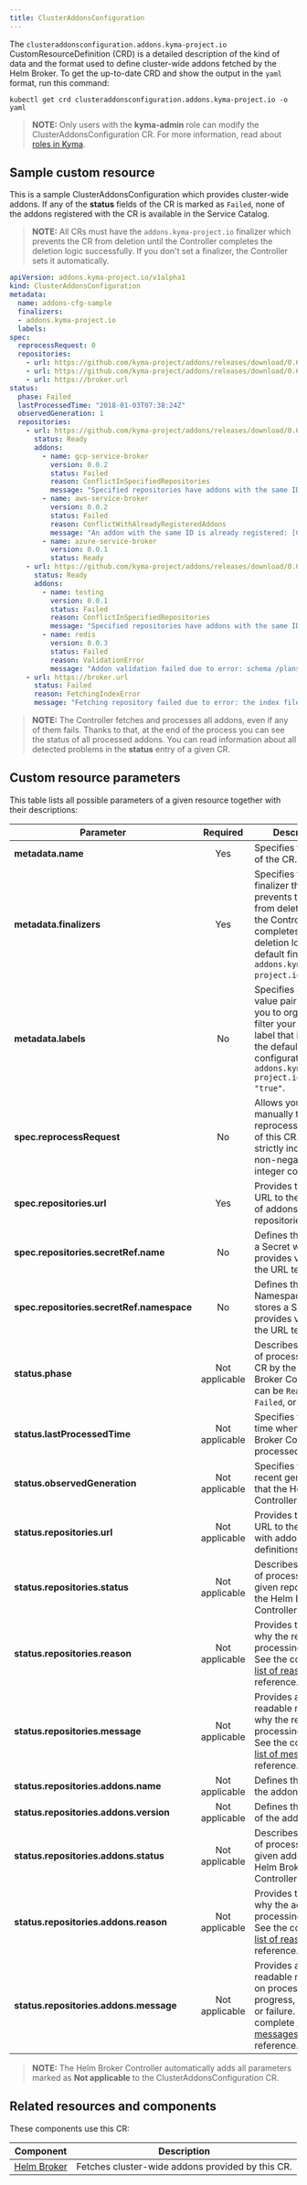 ```yaml
---
title: ClusterAddonsConfiguration
---
```


The `clusteraddonsconfiguration.addons.kyma-project.io` CustomResourceDefinition (CRD) is a detailed description of the kind of data and the format used to define cluster-wide addons fetched by the Helm Broker. To get the up-to-date CRD and show the output in the `yaml` format, run this command:

```
kubectl get crd clusteraddonsconfiguration.addons.kyma-project.io -o yaml
```

> **NOTE:** Only users with the **kyma-admin** role can modify the ClusterAddonsConfiguration CR. For more information, read about [roles in Kyma](todo).

## Sample custom resource

This is a sample ClusterAddonsConfiguration which provides cluster-wide addons. If any of the **status** fields of the CR is marked as `Failed`, none of the addons registered with the CR is available in the Service Catalog.

>**NOTE:** All CRs must have the `addons.kyma-project.io` finalizer which prevents the CR from deletion until the Controller completes the deletion logic successfully. If you don't set a finalizer, the Controller sets it automatically.

```yaml
apiVersion: addons.kyma-project.io/v1alpha1
kind: ClusterAddonsConfiguration
metadata:
  name: addons-cfg-sample
  finalizers:
  - addons.kyma-project.io
  labels:
spec:
  reprocessRequest: 0
  repositories:
    - url: https://github.com/kyma-project/addons/releases/download/0.6.0/index.yaml
    - url: https://github.com/kyma-project/addons/releases/download/0.6.0/index-testing.yaml
    - url: https://broker.url
status:
  phase: Failed
  lastProcessedTime: "2018-01-03T07:38:24Z"
  observedGeneration: 1
  repositories:
    - url: https://github.com/kyma-project/addons/releases/download/0.6.0/index.yaml
      status: Ready
      addons:
        - name: gcp-service-broker
          version: 0.0.2
          status: Failed
          reason: ConflictInSpecifiedRepositories
          message: "Specified repositories have addons with the same ID: [url: https://github.com/kyma-project/addons/releases/download/0.6.0/index-testing.yaml, addons: testing:0.0.1]"
        - name: aws-service-broker
          version: 0.0.2
          status: Failed
          reason: ConflictWithAlreadyRegisteredAddons
          message: "An addon with the same ID is already registered: [ConfigurationName: addons-cfg, url: https://github.com/kyma-project/addons/releases/download/0.4.0/index.yaml, addons: aws-service-broker:0.0.1]"
        - name: azure-service-broker
          version: 0.0.1
          status: Ready
    - url: https://github.com/kyma-project/addons/releases/download/0.6.0/index-testing.yaml
      status: Ready
      addons:
        - name: testing
          version: 0.0.1
          status: Failed
          reason: ConflictInSpecifiedRepositories
          message: "Specified repositories have addons with the same ID: [url: https://github.com/kyma-project/addons/releases/download/0.6.0/index.yaml, addons: gcp-service-broker:0.0.2]"
        - name: redis
          version: 0.0.3
          status: Failed
          reason: ValidationError
          message: "Addon validation failed due to error: schema /plans/default/update-instance-schema.json is larger than 64 kB"
    - url: https://broker.url
      status: Failed
      reason: FetchingIndexError
      message: "Fetching repository failed due to error: the index file was not found"
```

>**NOTE:** The Controller fetches and processes all addons, even if any of them fails. Thanks to that, at the end of the process you can see the status of all processed addons. You can read information about all detected problems in the **status** entry of a given CR.

## Custom resource parameters

This table lists all possible parameters of a given resource together with their descriptions:

| Parameter                 | Required          | Description                   |
|---------------------------|:------------------:|-------------------------------|
| **metadata.name**                        | Yes            | Specifies the name of the CR.    |
| **metadata.finalizers**                  | Yes            | Specifies the finalizer that prevents the CR from deletion until the Controller completes the deletion logic. The default finalizer is `addons.kyma-project.io`.       |
| **metadata.labels**                      | No             | Specifies a key-value pair that helps you to organize and filter your CRs. The label that indicates the default addon configuration is `addons.kyma-project.io/managed: "true"`.       |
| **spec.reprocessRequest**                | No             | Allows you to manually trigger the reprocessing action of this CR. It is a strictly increasing, non-negative integer counter.    |
| **spec.repositories.url**                | Yes            | Provides the full URL to the index file of addons repositories.    |
| **spec.repositories.secretRef.name**     | No             | Defines the name of a Secret which provides values for the URL template.    |
| **spec.repositories.secretRef.namespace**| No             | Defines the Namespace which stores a Secret that provides values for the URL template.    |
| **status.phase**                       | Not applicable | Describes the status of processing the CR by the Helm Broker Controller. It can be `Ready`, `Failed`, or `Pending`.       |
| **status.lastProcessedTime**           | Not applicable | Specifies the last time when the Helm Broker Controller processed the CR.     |
| **status.observedGeneration**          | Not applicable | Specifies the most recent generation that the Helm Broker Controller observed.               |
| **status.repositories.url**            | Not applicable | Provides the full URL to the index file with addons definitions.         |
| **status.repositories.status**         | Not applicable | Describes the status of processing a given repository by the Helm Broker Controller.     |
| **status.repositories.reason**         | Not applicable | Provides the reason why the repository processing failed. See the complete [list of reasons](https://github.com/kyma-project/helm-broker/blob/master/pkg/apis/addons/v1alpha1/reason.go) for reference.     |
| **status.repositories.message**        | Not applicable | Provides a human-readable message why the repository processing failed. See the complete [list of messages](https://github.com/kyma-project/helm-broker/blob/master/pkg/apis/addons/v1alpha1/reason.go) for reference.     |
| **status.repositories.addons.name**    | Not applicable | Defines the name of the addon.         |
| **status.repositories.addons.version** | Not applicable | Defines the version of the addon.        |
| **status.repositories.addons.status**  | Not applicable | Describes the status of processing a given addon by the Helm Broker Controller.           |
| **status.repositories.addons.reason**  | Not applicable | Provides the reason why the addon processing failed. See the complete [list of reasons](https://github.com/kyma-project/helm-broker/blob/master/pkg/apis/addons/v1alpha1/reason.go) for reference.      |
| **status.repositories.addons.message** | Not applicable | Provides a human-readable message on processing progress, success, or failure. See the complete [list of messages](https://github.com/kyma-project/helm-broker/blob/master/pkg/apis/addons/v1alpha1/reason.go) for reference. |

> **NOTE:** The Helm Broker Controller automatically adds all parameters marked as **Not applicable** to the ClusterAddonsConfiguration CR.

## Related resources and components

These components use this CR:

| Component   |   Description |
|-------------|---------------|
| [Helm Broker](../../01-overview/02-main-areas/service-management/smgt-10-hb-overview.md) |  Fetches cluster-wide addons provided by this CR. |

